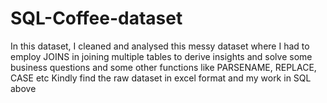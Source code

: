 # SQL-Coffee-dataset
In this dataset, I cleaned and analysed this messy dataset where I had to employ JOINS in joining multiple tables to derive insights and solve some business questions
and some other functions like PARSENAME, REPLACE, CASE etc
Kindly find the raw dataset in excel format and my work in SQL above
